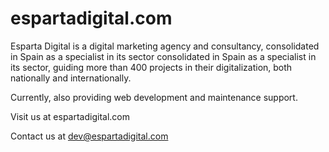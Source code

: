 # espartadigital.com

Esparta Digital is a digital marketing agency and consultancy, consolidated in Spain as a specialist in its sector consolidated in Spain as a specialist in its sector, guiding more than 400 projects in their digitalization, both nationally and internationally.

Currently, also providing web development and maintenance support.

Visit us at espartadigital.com

Contact us at dev@espartadigital.com
